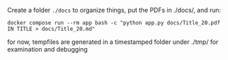 Create a folder `./docs` to organize things, put the PDFs in ./docs/, and run:

    docker compose run --rm app bash -c "python app.py docs/Title_20.pdf IN TITLE > docs/Title_20.md"

for now, tempfiles are generated in a timestamped folder under ./tmp/ for examination and debugging
